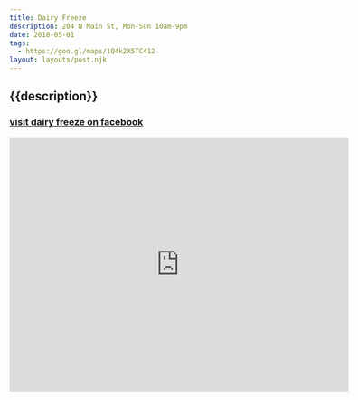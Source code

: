 ```yaml
---
title: Dairy Freeze
description: 204 N Main St, Mon-Sun 10am-9pm
date: 2018-05-01
tags:
  - https://goo.gl/maps/1Q4k2X5TC412
layout: layouts/post.njk
---
```


## {{description}}

### [visit dairy freeze on facebook](https://www.facebook.com/pages/Dairy-Freeze/123386591047090)

<iframe src="https://www.google.com/maps/embed?pb=!1m18!1m12!1m3!1d3150.6033686953724!2d-112.82958988428429!3d37.84617031582092!2m3!1f0!2f0!3f0!3m2!1i1024!2i768!4f13.1!3m3!1m2!1s0x80b54fc7d4c1df01%3A0xa18044de104ed6bb!2sParowan+Dairy+Freeze!5e0!3m2!1sen!2sus!4v1549665389662" width="600" height="450" frameborder="0" style="border:0" allowfullscreen></iframe>
